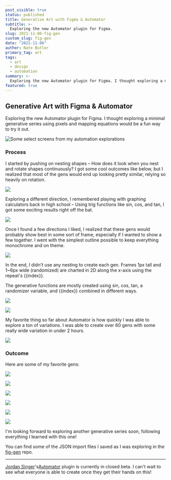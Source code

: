```yaml
---
post_visible: true
status: published
title: Generative Art with Figma & Automator
subtitle: >-
  Exploring the new Automator plugin for Figma.
slug: 2021-11-06-fig-gen
custom_slug: fig-gen
date: "2021-11-06"
author: Nate Butler
primary_tag: art
tags:
  - art
  - design
  - automation
summary: >-
  Exploring the new Automator plugin for Figma. I thought exploring a minimal generative series using pixels and mapping equations would be a fun way to try it out.
featured: true
---
```


## Generative Art with Figma & Automator

Exploring the new Automator plugin for Figma. I thought exploring a minimal generative series using pixels and mapping equations would be a fun way to try it out.

![Some select screens from my automation explorations](https://res.cloudinary.com/read-cv/image/upload/c_limit,h_2048,w_2048/v1/1/pages/506jO5gdgrYj3cUmt3ShGTp65ag2/amkK5itPyDCD8tu6ewsn/341209bd-9ffd-445e-89ac-2fc7da4ff75b.png?_a=ATAABAA0)

### Process

I started by pushing on nesting shapes – How does it look when you nest and rotate shapes continuously? I got some cool outcomes like below, but I realized that most of the gens would end up looking pretty similar, relying so heavily on rotation.

![](https://res.cloudinary.com/read-cv/image/upload/c_limit,h_2048,w_2048/v1/1/pages/506jO5gdgrYj3cUmt3ShGTp65ag2/amkK5itPyDCD8tu6ewsn/b73b6629-fddf-4034-8285-bd96ec06b148.png?_a=ATAABAA0)

Exploring a different direction, I remembered playing with graphing calculators back in high school – Using trig functions like sin, cos, and tan, I got some exciting results right off the bat.

![](https://res.cloudinary.com/read-cv/image/upload/c_limit,h_2048,w_2048/v1/1/pages/506jO5gdgrYj3cUmt3ShGTp65ag2/amkK5itPyDCD8tu6ewsn/e07de2b4-907a-4ec9-9861-e60886b81541.png?_a=ATAABAA0)

Once I found a few directions I liked, I realized that these gens would probably show best in some sort of frame, especially if I wanted to show a few together. I went with the simplest outline possible to keep everything monochrome and on theme.

![](https://res.cloudinary.com/read-cv/image/upload/c_limit,h_2048,w_2048/v1/1/pages/506jO5gdgrYj3cUmt3ShGTp65ag2/amkK5itPyDCD8tu6ewsn/f83f9955-29c9-4b3a-8fa8-4d49990bfc64.png?_a=ATAABAA0)

In the end, I didn't use any nesting to create each gen. Frames 1px tall and 1~6px wide (randomized) are charted in 2D along the x-axis using the repeat's {{index}}.

The generative functions are mostly created using sin, cos, tan, a randomizer variable, and {{index}} combined in different ways.

![](https://res.cloudinary.com/read-cv/image/upload/c_limit,h_2048,w_2048/v1/1/pages/506jO5gdgrYj3cUmt3ShGTp65ag2/amkK5itPyDCD8tu6ewsn/ef1088f2-cfed-41bf-81dd-4f3720d55f90.png?_a=ATAABAA0)

![](https://res.cloudinary.com/read-cv/image/upload/c_limit,h_2048,w_2048/v1/1/pages/506jO5gdgrYj3cUmt3ShGTp65ag2/amkK5itPyDCD8tu6ewsn/3f4b9e7c-735d-4269-92d0-a45aa1ff6398.png?_a=ATAABAA0)

My favorite thing so far about Automator is how quickly I was able to explore a ton of variations. I was able to create over 60 gens with some really wide variation in under 2 hours.

![](https://res.cloudinary.com/read-cv/image/upload/c_limit,h_2048,w_2048/v1/1/pages/506jO5gdgrYj3cUmt3ShGTp65ag2/amkK5itPyDCD8tu6ewsn/26e8dde3-280a-4e3a-88a3-c8c7aa885910.png?_a=ATAABAA0)

### Outcome

Here are some of my favorite gens:

![](https://res.cloudinary.com/read-cv/image/upload/c_limit,h_2048,w_2048/v1/1/pages/506jO5gdgrYj3cUmt3ShGTp65ag2/amkK5itPyDCD8tu6ewsn/a6f19515-0662-4568-a055-2fd8c6a4ba8b.png?_a=ATAABAA0)

![](https://res.cloudinary.com/read-cv/image/upload/c_limit,h_2048,w_2048/v1/1/pages/506jO5gdgrYj3cUmt3ShGTp65ag2/amkK5itPyDCD8tu6ewsn/7f80dc0f-4214-4cab-8898-e35a7a20f2e7.png?_a=ATAABAA0)

![](https://res.cloudinary.com/read-cv/image/upload/c_limit,h_2048,w_2048/v1/1/pages/506jO5gdgrYj3cUmt3ShGTp65ag2/amkK5itPyDCD8tu6ewsn/7886a82d-c8b7-47a5-98fa-10cb860f1b14.png?_a=ATAABAA0)

![](https://res.cloudinary.com/read-cv/image/upload/c_limit,h_2048,w_2048/v1/1/pages/506jO5gdgrYj3cUmt3ShGTp65ag2/amkK5itPyDCD8tu6ewsn/07c37999-cf3c-4022-8a04-b3aa0e3740bd.png?_a=ATAABAA0)

![](https://res.cloudinary.com/read-cv/image/upload/c_limit,h_2048,w_2048/v1/1/pages/506jO5gdgrYj3cUmt3ShGTp65ag2/amkK5itPyDCD8tu6ewsn/ce2dc427-4813-4454-b56a-42f432ef608f.png?_a=ATAABAA0)

![](https://res.cloudinary.com/read-cv/image/upload/c_limit,h_2048,w_2048/v1/1/pages/506jO5gdgrYj3cUmt3ShGTp65ag2/amkK5itPyDCD8tu6ewsn/33ab0d98-c2f8-4cd5-b121-c038f56bcad2.png?_a=ATAABAA0)

I'm looking forward to exploring another generative series soon, following everything I learned with this one!

You can find some of the JSON import files I saved as I was exploring in the [fig-gen](https://github.com/iamnbutler/fig-gen) repo.

---

[Jordan Singer](https://twitter.com/jsngr)'s[Automator](https://automator.design/) plugin is currently in closed beta. I can't wait to see what everyone is able to create once they get their hands on this!